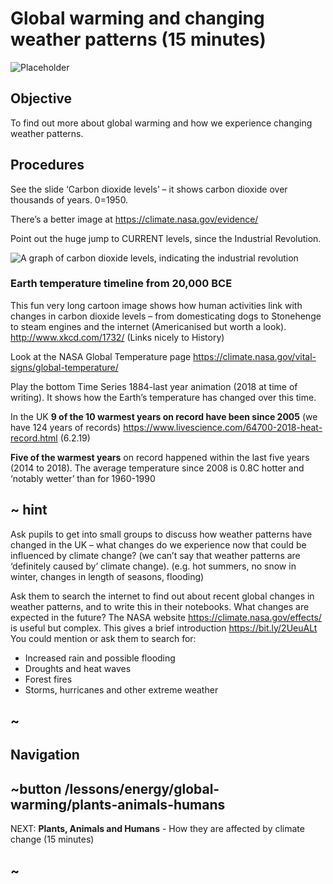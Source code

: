 # Global warming and changing weather patterns (15 minutes)

![Placeholder](/static/eis/lessons/placeholder_640x360.png)

## Objective

To find out more about global warming and how we experience changing weather patterns.

## Procedures

See the slide ‘Carbon dioxide levels’ – it shows carbon dioxide over thousands of years. 0=1950.  

There’s a better image at https://climate.nasa.gov/evidence/ 

Point out the huge jump to CURRENT levels, since the Industrial Revolution.

![A graph of carbon dioxide levels, indicating the industrial revolution](/static/eis/lessons/energy/global-warming/carbon-dioxide-graph.png)

### Earth temperature timeline from 20,000 BCE

This fun very long cartoon image shows how human activities link with changes in carbon dioxide levels – from domesticating dogs to Stonehenge to steam engines and the internet (Americanised but worth a look).
http://www.xkcd.com/1732/
(Links nicely to History)

Look at the NASA Global Temperature page
https://climate.nasa.gov/vital-signs/global-temperature/  


Play the bottom Time Series 1884-last year animation (2018 at time of writing). It shows how the Earth’s temperature has changed over this time.

In the UK **9 of the 10 warmest years on record have been since 2005** (we have 124 years of records)
https://www.livescience.com/64700-2018-heat-record.html (6.2.19)

**Five of the warmest years** on record happened within the last five years (2014 to 2018).
The average temperature since 2008 is 0.8C hotter and ‘notably wetter’ than for 1960-1990    

## ~ hint
Ask pupils to get into small groups to discuss how weather patterns have changed in the UK – what changes do we experience now that could be influenced by climate change? (we can’t say that weather patterns are ‘definitely caused by’ climate change).  (e.g. hot summers, no snow in winter, changes in length of seasons, flooding)

Ask them to search the internet to find out about recent global changes in weather patterns, and to write this in their notebooks. What changes are expected in the future? 
The NASA website https://climate.nasa.gov/effects/ is useful but complex.
This gives a brief introduction https://bit.ly/2UeuALt 
You could mention or ask them to search for:
* Increased rain and possible flooding
* Droughts and heat waves
* Forest fires
* Storms, hurricanes and other extreme weather
## ~


## Navigation
## ~button /lessons/energy/global-warming/plants-animals-humans
NEXT: **Plants, Animals and Humans** - How they are affected by climate change (15 minutes)
## ~